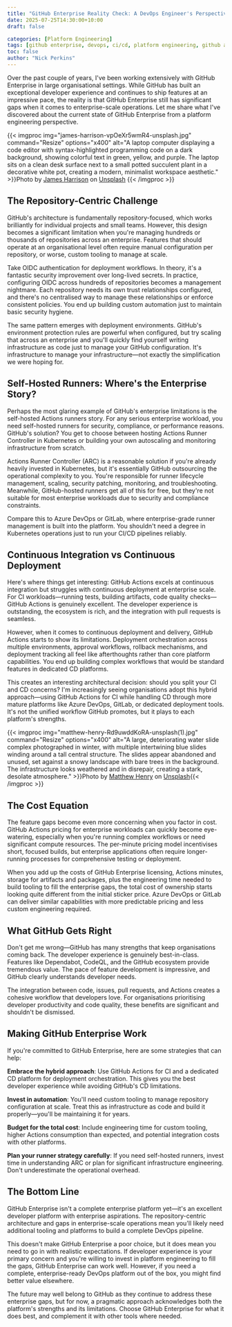 ```yaml
---
title: "GitHub Enterprise Reality Check: A DevOps Engineer's Perspective"
date: 2025-07-25T14:30:00+10:00
draft: false

categories: [Platform Engineering]
tags: [github enterprise, devops, ci/cd, platform engineering, github actions]
toc: false
author: "Nick Perkins"
---
```


Over the past couple of years, I've been working extensively with GitHub Enterprise in large organisational settings. While GitHub has built an exceptional developer experience and continues to ship features at an impressive pace, the reality is that GitHub Enterprise still has significant gaps when it comes to enterprise-scale operations. Let me share what I've discovered about the current state of GitHub Enterprise from a platform engineering perspective.

<!-- LTeX: enabled=false -->
{{< imgproc img="james-harrison-vpOeXr5wmR4-unsplash.jpg" command="Resize" options="x400" alt="A laptop computer displaying a code editor with syntax-highlighted programming code on a dark background, showing colorful text in green, yellow, and purple. The laptop sits on a clean desk surface next to a small potted succulent plant in a decorative white pot, creating a modern, minimalist workspace aesthetic." >}}Photo by <a href="https://unsplash.com/@jstrippa?utm_content=creditCopyText&utm_medium=referral&utm_source=unsplash">James Harrison</a> on <a href="https://unsplash.com/photos/black-laptop-computer-turned-on-on-table-vpOeXr5wmR4?utm_content=creditCopyText&utm_medium=referral&utm_source=unsplash">Unsplash</a>
      {{< /imgproc >}}
<!-- LTeX: enabled=true -->

## The Repository-Centric Challenge

GitHub's architecture is fundamentally repository-focused, which works brilliantly for individual projects and small teams. However, this design becomes a significant limitation when you're managing hundreds or thousands of repositories across an enterprise. Features that should operate at an organisational level often require manual configuration per repository, or worse, custom tooling to manage at scale.

Take OIDC authentication for deployment workflows. In theory, it's a fantastic security improvement over long-lived secrets. In practice, configuring OIDC across hundreds of repositories becomes a management nightmare. Each repository needs its own trust relationships configured, and there's no centralised way to manage these relationships or enforce consistent policies. You end up building custom automation just to maintain basic security hygiene.

The same pattern emerges with deployment environments. GitHub's environment protection rules are powerful when configured, but try scaling that across an enterprise and you'll quickly find yourself writing infrastructure as code just to manage your GitHub configuration. It's infrastructure to manage your infrastructure—not exactly the simplification we were hoping for.

## Self-Hosted Runners: Where's the Enterprise Story?

Perhaps the most glaring example of GitHub's enterprise limitations is the self-hosted Actions runners story. For any serious enterprise workload, you need self-hosted runners for security, compliance, or performance reasons. GitHub's solution? You get to choose between hosting Actions Runner Controller in Kubernetes or building your own autoscaling and monitoring infrastructure from scratch.

Actions Runner Controller (ARC) is a reasonable solution if you're already heavily invested in Kubernetes, but it's essentially GitHub outsourcing the operational complexity to you. You're responsible for runner lifecycle management, scaling, security patching, monitoring, and troubleshooting. Meanwhile, GitHub-hosted runners get all of this for free, but they're not suitable for most enterprise workloads due to security and compliance constraints.

Compare this to Azure DevOps or GitLab, where enterprise-grade runner management is built into the platform. You shouldn't need a degree in Kubernetes operations just to run your CI/CD pipelines reliably.

## Continuous Integration vs Continuous Deployment

Here's where things get interesting: GitHub Actions excels at continuous integration but struggles with continuous deployment at enterprise scale. For CI workloads—running tests, building artifacts, code quality checks—GitHub Actions is genuinely excellent. The developer experience is outstanding, the ecosystem is rich, and the integration with pull requests is seamless.

However, when it comes to continuous deployment and delivery, GitHub Actions starts to show its limitations. Deployment orchestration across multiple environments, approval workflows, rollback mechanisms, and deployment tracking all feel like afterthoughts rather than core platform capabilities. You end up building complex workflows that would be standard features in dedicated CD platforms.

This creates an interesting architectural decision: should you split your CI and CD concerns? I'm increasingly seeing organisations adopt this hybrid approach—using GitHub Actions for CI while handling CD through more mature platforms like Azure DevOps, GitLab, or dedicated deployment tools. It's not the unified workflow GitHub promotes, but it plays to each platform's strengths.

<!-- LTeX: enabled=false -->
{{< imgproc img="matthew-henry-Rd9uwddKoRA-unsplash(1).jpg" command="Resize" options="x400" alt="A large, deteriorating water slide complex photographed in winter, with multiple intertwining blue slides winding around a tall central structure. The slides appear abandoned and unused, set against a snowy landscape with bare trees in the background. The infrastructure looks weathered and in disrepair, creating a stark, desolate atmosphere." >}}Photo by <a href="https://unsplash.com/@matthewhenry?utm_content=creditCopyText&utm_medium=referral&utm_source=unsplash">Matthew Henry</a> on <a href="https://unsplash.com/photos/blue-plastic-spiral-slides-Rd9uwddKoRA?utm_content=creditCopyText&utm_medium=referral&utm_source=unsplash">Unsplash</a>{{< /imgproc >}}
<!-- LTeX: enabled=true -->

## The Cost Equation

The feature gaps become even more concerning when you factor in cost. GitHub Actions pricing for enterprise workloads can quickly become eye-watering, especially when you're running complex workflows or need significant compute resources. The per-minute pricing model incentivises short, focused builds, but enterprise applications often require longer-running processes for comprehensive testing or deployment.

When you add up the costs of GitHub Enterprise licensing, Actions minutes, storage for artifacts and packages, plus the engineering time needed to build tooling to fill the enterprise gaps, the total cost of ownership starts looking quite different from the initial sticker price. Azure DevOps or GitLab can deliver similar capabilities with more predictable pricing and less custom engineering required.

## What GitHub Gets Right

Don't get me wrong—GitHub has many strengths that keep organisations coming back. The developer experience is genuinely best-in-class. Features like Dependabot, CodeQL, and the GitHub ecosystem provide tremendous value. The pace of feature development is impressive, and GitHub clearly understands developer needs.

The integration between code, issues, pull requests, and Actions creates a cohesive workflow that developers love. For organisations prioritising developer productivity and code quality, these benefits are significant and shouldn't be dismissed.

## Making GitHub Enterprise Work

If you're committed to GitHub Enterprise, here are some strategies that can help:

**Embrace the hybrid approach**: Use GitHub Actions for CI and a dedicated CD platform for deployment orchestration. This gives you the best developer experience while avoiding GitHub's CD limitations.

**Invest in automation**: You'll need custom tooling to manage repository configuration at scale. Treat this as infrastructure as code and build it properly—you'll be maintaining it for years.

**Budget for the total cost**: Include engineering time for custom tooling, higher Actions consumption than expected, and potential integration costs with other platforms.

**Plan your runner strategy carefully**: If you need self-hosted runners, invest time in understanding ARC or plan for significant infrastructure engineering. Don't underestimate the operational overhead.

## The Bottom Line

GitHub Enterprise isn't a complete enterprise platform yet—it's an excellent developer platform with enterprise aspirations. The repository-centric architecture and gaps in enterprise-scale operations mean you'll likely need additional tooling and platforms to build a complete DevOps pipeline.

This doesn't make GitHub Enterprise a poor choice, but it does mean you need to go in with realistic expectations. If developer experience is your primary concern and you're willing to invest in platform engineering to fill the gaps, GitHub Enterprise can work well. However, if you need a complete, enterprise-ready DevOps platform out of the box, you might find better value elsewhere.

The future may well belong to GitHub as they continue to address these enterprise gaps, but for now, a pragmatic approach acknowledges both the platform's strengths and its limitations. Choose GitHub Enterprise for what it does best, and complement it with other tools where needed.
